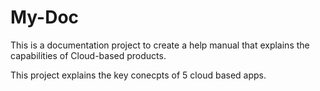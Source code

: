 # My-Doc
This is a documentation project to create a help manual that explains the capabilities of Cloud-based products.

This project explains the key conecpts of 5 cloud based apps.
